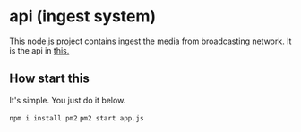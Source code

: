 # api (ingest system)

This node.js project contains ingest the media from broadcasting network. 
It is the api in [this.](https://www.lucidchart.com/invitations/accept/fc79757f-d4a5-4d4d-8cb4-05db876b1643)


## How start this 
It's simple. You just do it below.



```npm i install pm2```
```pm2 start app.js```
